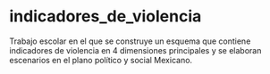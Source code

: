 # indicadores_de_violencia
Trabajo escolar en el que se construye un esquema que contiene indicadores de violencia en 4 dimensiones principales y se elaboran escenarios en el plano político y social Mexicano.
